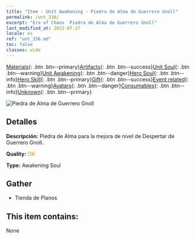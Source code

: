 ```yaml
---
title: "Item - Unit Awakening - Piedra de Alma de Guerrero Gnoll"
permalink: /unt_336/
excerpt: "Era of Chaos  Piedra de Alma de Guerrero Gnoll"
last_modified_at: 2021-07-27
locale: es
ref: "unt_336.md"
toc: false
classes: wide
---
```

 [Materials](/ItemsES/){: .btn .btn--primary}[Artifacts](/ItemsES/Artifacts/){: .btn .btn--success}[Unit Soul](/ItemsES/UnitSoul/){: .btn .btn--warning}[Unit Awakening](/ItemsES/UnitAwakening/){: .btn .btn--danger}[Hero Soul](/ItemsES/HeroSoul/){: .btn .btn--info}[Hero Skill](/ItemsES/HeroSkill/){: .btn .btn--primary}[Gift](/ItemsES/Gift/){: .btn .btn--success}[Event related](/ItemsES/Events/){: .btn .btn--warning}[Avatars](/ItemsES/Avatars/){: .btn .btn--danger}[Consumables](/ItemsES/Consumables/){: .btn .btn--info}[Unknown](/ItemsES/Unknown/){: .btn .btn--primary}

 ![Piedra de Alma de Guerrero Gnoll](/images/u/tia_langren.jpg)

## Detalles
 **Descripción:** Piedra de Alma para la mejora de nivel de Despertar de Guerrero Gnoll.

 **Quality:** <span style="color: #FF8C00">OK</span>

 **Type:** Awakening Soul

## Gather

*    Tienda de Planos 

## This item contains:

  None

